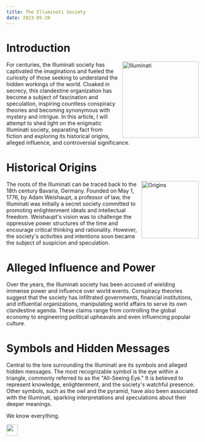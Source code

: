 ```yaml
---
title: The Illuminati Society
date: 2023-05-28
---
```

# Introduction

 <img src="/images/uploads/2023/illuminati.png" alt="Illuminati" height="200px" style="float: right; margin-left: 10px;">

For centuries, the Illuminati society has captivated the imaginations and fueled the curiosity of those seeking to understand the hidden workings of the world. Cloaked in secrecy, this clandestine organization has become a subject of fascination and speculation, inspiring countless conspiracy theories and becoming synonymous with mystery and intrigue. In this article, I will attempt to shed light on the enigmatic Illuminati society, separating fact from fiction and exploring its historical origins, alleged influence, and controversial significance.

# Historical Origins

<img src="/images/uploads/2023/origins.jpg" alt="Origins" height="150px" style="float: right; margin-left: 10px;">

The roots of the Illuminati can be traced back to the 18th century Bavaria, Germany. Founded on May 1, 1776, by Adam Weishaupt, a professor of law, the Illuminati was initially a secret society committed to promoting enlightenment ideals and intellectual freedom. Weishaupt's vision was to challenge the oppressive power structures of the time and encourage critical thinking and rationality. However, the society's activities and intentions soon became the subject of suspicion and speculation.

# Alleged Influence and Power

Over the years, the Illuminati society has been accused of wielding immense power and influence over world events. Conspiracy theories suggest that the society has infiltrated governments, financial institutions, and influential organizations, manipulating world affairs to serve its own clandestine agenda. These claims range from controlling the global economy to engineering political upheavals and even influencing popular culture.

# Symbols and Hidden Messages

Central to the lore surrounding the Illuminati are its symbols and alleged hidden messages. The most recognizable symbol is the eye within a triangle, commonly referred to as the "All-Seeing Eye." It is believed to represent knowledge, enlightenment, and the society's watchful presence. Other symbols, such as the owl and the pyramid, have also been associated with the Illuminati, sparking interpretations and speculations about their deeper meanings.

We know everything.

<img src="/images/Signature.svg" height="30">
